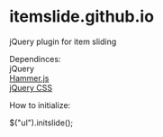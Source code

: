 itemslide.github.io
===================

jQuery plugin for item sliding

Dependinces:<br/>
jQuery<br/>
<a href="http://hammerjs.github.io/">Hammer.js</a><br/>
<a href="file:///C:/Users/Gili%20Lichtman/Documents/itemslide/itemslide.github.io/dependencies/cssforjquery.js">jQuery CSS</a><br/>

How to initialize:

$("ul").initslide();

